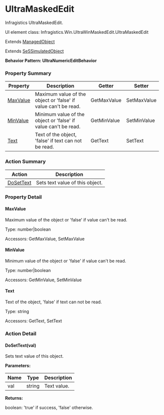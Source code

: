 # UltraMaskedEdit

Infragistics UltraMaskedEdit.
 
UI element class: Infragistics.Win.UltraWinMaskedEdit.UltraMaskedEdit

Extends [ManagedObject](ManagedObject.md)

Extends [SeSSimulatedObject](SeSSimulatedObject.md)





**Behavior Pattern: UltraNumericEditBehavior**


<!-- ============================== property summary ========================== -->

	

### Property Summary

| **Property** | **Description** | **Getter** | **Setter** |
| ------------ | --------------- | ---------- | ---------- |
| [MaxValue](#MaxValue) | Maximum value of the object or 'false' if value can't be read. | GetMaxValue | SetMaxValue |
| [MinValue](#MinValue) | Minimum value of the object or 'false' if value can't be read. | GetMinValue | SetMinValue |
| [Text](#Text) | Text of the object, 'false' if text can not be read. | GetText | SetText |



	
<!-- ============================== action summary ========================== -->



### Action Summary

|  **Action** | **Description** | 
| ----------- | --------------- |
|	[DoSetText](#DoSetText) | Sets text value of this object. |




<!-- ============================== property detail ========================== -->
	
### Property Detail
		
<a name="MaxValue"></a>
#### MaxValue


Maximum value of the object or 'false' if value can't be read.

			
	
			
Type: number|boolean
			
			
Accessors: GetMaxValue, SetMaxValue
			
		
<a name="MinValue"></a>
#### MinValue


Minimum value of the object or 'false' if value can't be read.

			
	
			
Type: number|boolean
			
			
Accessors: GetMinValue, SetMinValue
			
		
<a name="Text"></a>
#### Text


Text of the object, 'false' if text can not be read.

			
	
			
Type: string
			
			
Accessors: GetText, SetText
			
		
	
	
<!-- ============================== action detail ========================== -->
	
### Action Detail
		
<a name="DoSetText"></a>    
#### DoSetText(val)

Sets text value of this object.


**Parameters:**

|	**Name** | **Type** | **Description** |
| ---------- | -------- | --------------- |
| val | string |	Text value. |




**Returns:**

boolean: 'true' if success, 'false' otherwise.



<a name="see.also.ultramaskededit.dosettext"></a>

	

